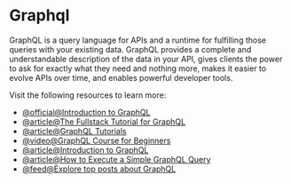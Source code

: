 # Graphql

GraphQL is a query language for APIs and a runtime for fulfilling those queries with your existing data. GraphQL provides a complete and understandable description of the data in your API, gives clients the power to ask for exactly what they need and nothing more, makes it easier to evolve APIs over time, and enables powerful developer tools.

Visit the following resources to learn more:

- [@official@Introduction to GraphQL](https://graphql.org/learn/)
- [@article@The Fullstack Tutorial for GraphQL](https://www.howtographql.com/)
- [@article@GraphQL Tutorials](https://odyssey.apollographql.com/)
- [@video@GraphQL Course for Beginners](https://www.youtube.com/watch?v=ed8SzALpx1Q)
- [@article@Introduction to GraphQL](https://thenewstack.io/introduction-to-graphql/)
- [@article@How to Execute a Simple GraphQL Query](https://thenewstack.io/how-to-execute-a-simple-graphql-query/)
- [@feed@Explore top posts about GraphQL](https://app.daily.dev/tags/graphql?ref=roadmapsh)
